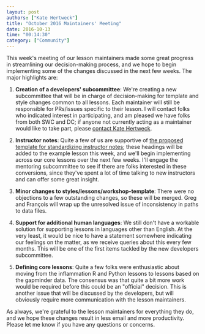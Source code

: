 ```yaml
---
layout: post
authors: ["Kate Hertweck"]
title: "October 2016 Maintainers' Meeting"
date: 2016-10-13
time: "00:14:30"
category: ["Community"]
---
```


This week's meeting of our lesson maintainers made some great progress in streamlining our decision-making process,
and we hope to begin implementing some of the changes discussed in the next few weeks.
The major highlights are:

1. **Creation of a developers' subcommittee**: We're creating a new
   subcommittee that will be in charge of decision-making for template
   and style changes common to all lessons. Each maintainer will still
   be responsible for PRs/issues specific to their lesson. I will
   contact folks who indicated interest in participating, and am
   pleased we have folks from both SWC and DC; if anyone not currently
   acting as a maintainer would like to take part, please
   [contact Kate Hertweck](mailto:k8hertweck@gmail.com).

2. **Instructor notes**: Quite a few of us are supportive of [the
   proposed template for standardizing instructor notes][notes]; these
   headings will be added to the example lesson this week, and we'll
   begin implementing across our core lessons over the next few
   weeks. I'll engage the mentoring subcommittee to see if there are
   folks interested in these conversions, since they've spent a lot of
   time talking to new instructors and can offer some great
   insight.

3. **Minor changes to styles/lessons/workshop-template**: There were
   no objections to a few outstanding changes, so these will be
   merged. Greg and François will wrap up the unresolved issue of
   inconsistency in paths to data files.

4. **Support for additional human languages**: We still don't have a
   workable solution for supporting lessons in languages other than
   English. At the very least, it would be nice to have a statement
   somewhere indicating our feelings on the matter, as we receive
   queries about this every few months. This will be one of the first
   items tackled by the new developers subcommittee.

5. **Defining core lessons**: Quite a few folks were enthusiastic
   about moving from the inflammation R and Python lessons to lessons
   based on the gapminder data. The consensus was that quite a bit
   more work would be required before this could be an "official"
   decision. This is another issue that will be discussed by the
   developers, but will obviously require more communication with
   the lesson maintainers.

As always, we're grateful to the lesson maintainers for everything
they do, and we hope these changes result in less email and more
productivity.  Please let me know if you have any questions or
concerns.

[notes]: https://github.com/swcarpentry/lesson-example/pull/43 
